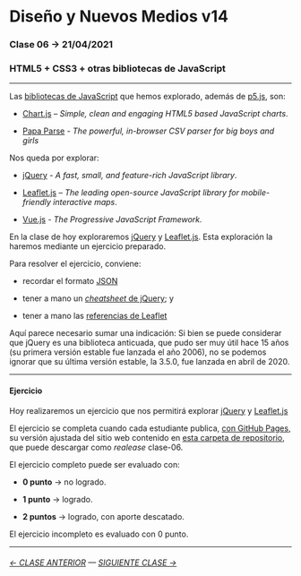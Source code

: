 # Diseño y Nuevos Medios v14 

### Clase 06 → 21/04/2021

### HTML5 + CSS3 + otras bibliotecas de JavaScript

- - - - - - - - - - 

Las [bibliotecas de JavaScript](https://en.wikipedia.org/wiki/List_of_JavaScript_libraries) que hemos explorado, además de [p5.js](https://p5js.org/es/), son:

- [Chart.js](https://www.chartjs.org/) – *Simple, clean and engaging HTML5 based JavaScript charts*.

- [Papa Parse](https://www.papaparse.com/) - *The powerful, in-browser CSV parser for big boys and girls*

Nos queda por explorar:

- [jQuery](https://jquery.com/) - *A fast, small, and feature-rich JavaScript library*.

- [Leaflet.js](https://leafletjs.com/) – *The leading open-source JavaScript library for mobile-friendly interactive maps*.

- [Vue.js](https://v3.vuejs.org/) - *The Progressive JavaScript Framework.*

En la clase de hoy exploraremos [jQuery](https://jquery.com/) y [Leaflet.js](https://leafletjs.com/). Esta exploración la haremos mediante un ejercicio preparado.

Para resolver el ejercicio, conviene:

- recordar el formato [JSON](https://www.json.org/json-es.html)

- tener a mano un [*cheatsheet* de jQuery](https://htmlcheatsheet.com/jquery/); y 

- tener a mano las [referencias de Leaflet](https://leafletjs.com/reference-1.7.1.html)

Aquí parece necesario sumar una indicación: Si bien se puede considerar que jQuery es una biblioteca anticuada, que pudo ser muy útil hace 15 años (su primera versión estable fue lanzada el año 2006), no se podemos ignorar que su última versión estable, la 3.5.0, fue lanzada en abril de 2020.

- - - - - - -

#### Ejercicio

Hoy realizaremos un ejercicio que nos permitirá explorar [jQuery](https://jquery.com/) y [Leaflet.js](https://leafletjs.com/)

El ejercicio se completa cuando cada estudiante publica, [con GitHub Pages](https://docs.github.com/es/free-pro-team@latest/github/working-with-github-pages/configuring-a-publishing-source-for-your-github-pages-site), su versión ajustada del sitio web contenido en [esta carpeta de repositorio](https://profesorfaco.github.io/dno037-2021/clase-06/), que puede descargar como *realease* clase-06.

El ejercicio completo puede ser evaluado con:

- **0 punto** → no logrado.

- **1 punto** → logrado.

- **2 puntos** → logrado, con aporte descatado.

El ejercicio incompleto es evaluado con 0 punto.

- - - - - - - -

###### [← CLASE ANTERIOR](https://github.com/profesorfaco/dno037-2021/tree/main/clase-05) — [SIGUIENTE CLASE →](https://github.com/profesorfaco/dno037-2021/tree/main/clase-07)
